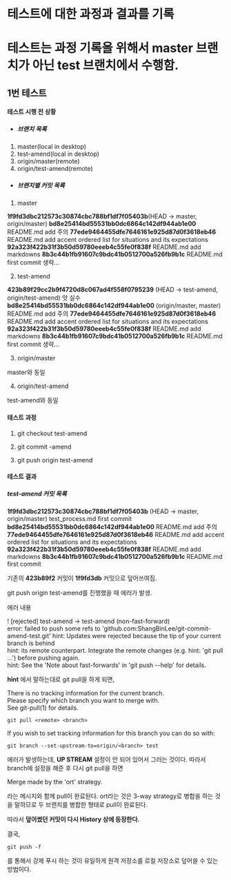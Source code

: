 테스트에 대한 과정과 결과를 기록
===========================

# 테스트는 과정 기록을 위해서 master 브랜치가 아닌 test 브랜치에서 수행함.

## 1번 테스트

#### 테스트 시행 전 상황 

* ##### 브랜치 목록 

1. master(local in desktop)
2. test-amend(local in desktop)
3. origin/master(remote)
4. origin/test-amend(remote)

* ##### 브랜치별 커밋 목록 

1. master 

__1f9fd3dbc212573c30874cbc788bf1df7f05403b__(HEAD -> master, origin/master)
__bd8e25414bd55531bb0dc6864c142df944ab1e00__ README.md add 주의
__77ede9464455dfe7646161e925d87d0f3618eb46__ README.md add accent ordered list for situations and its expectations
__92a323f422b31f3b50d59780eeeb4c55fe0f838f__ README.md add markdowns
__8b3c44b1fb91607c9bdc41b0512700a526fb9b1c__ README.md first commit
생략...

2. test-amend

__423b89f29cc2b9f4720d8c067ad4f558f0795239__ (HEAD -> test-amend, origin/test-amend) 앗 실수
__bd8e25414bd55531bb0dc6864c142df944ab1e00__ (origin/master, master) README.md add 주의
__77ede9464455dfe7646161e925d87d0f3618eb46__ README.md add accent ordered list for situations and its expectations
__92a323f422b31f3b50d59780eeeb4c55fe0f838f__ README.md add markdowns
__8b3c44b1fb91607c9bdc41b0512700a526fb9b1c__ README.md first commit
생략...

3. origin/master

master와 동일

4. origin/test-amend

test-amend와 동일

#### 테스트 과정 

1. git checkout test-amend

2. git commit -amend 

3. git push origin test-amend 

#### 테스트 결과 

##### test-amend 커밋 목록 

__1f9fd3dbc212573c30874cbc788bf1df7f05403b__ (HEAD -> master, origin/master) test_process.md first commit
__bd8e25414bd55531bb0dc6864c142df944ab1e00__ README.md add 주의
__77ede9464455dfe7646161e925d87d0f3618eb46__ README.md add accent ordered list for situations and its expectations
__92a323f422b31f3b50d59780eeeb4c55fe0f838f__ README.md add markdowns
__8b3c44b1fb91607c9bdc41b0512700a526fb9b1c__ README.md first commit

기존의 __423b89f2__ 커밋이 __1f9fd3db__ 커밋으로 덮어쓰여짐. 

git push origin test-amend를 진행했을 때 에러가 발생. 

에러 내용 

 ! [rejected]        test-amend -> test-amend (non-fast-forward)   
error: failed to push some refs to 'github.com:ShangBinLee/git-commit-amend-test.git'
hint: Updates were rejected because the tip of your current branch is behind   
hint: its remote counterpart. Integrate the remote changes (e.g.
hint: 'git pull ...') before pushing again.   
hint: See the 'Note about fast-forwards' in 'git push --help' for details.

__hint__ 에서 말하는대로 git pull을 하게 되면, 

There is no tracking information for the current branch.   
Please specify which branch you want to merge with.   
See git-pull(1) for details.

    git pull <remote> <branch>

If you wish to set tracking information for this branch you can do so with:

    git branch --set-upstream-to=origin/<branch> test

에러가 발생하는데, __UP STREAM__ 설정이 안 되어 있어서 그러는 것이다. 따라서 branch에 설정을 해준 후 다시 git pull을 하면 

Merge made by the 'ort' strategy.

라는 메시지와 함께 pull이 완료된다. ort라는 것은 3-way strategy로 병합을 하는 것을 말하므로 두 브랜치를 병합한 형태로 pull이 완료된다. 

따라서 __덮어썼던 커밋이 다시 History 상에 등장한다.__

결국, <pre><code>git push -f</code></pre>를 통해서 강제 푸시 하는 것이 유일하게 원격 저장소를 로컬 저장소로 덮어쓸 수 있는 방법이다. 




